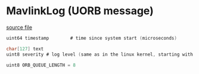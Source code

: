# MavlinkLog (UORB message)

[source file](https://github.com/PX4/PX4-Autopilot/blob/main/msg/MavlinkLog.msg)

```c
uint64 timestamp		# time since system start (microseconds)

char[127] text
uint8 severity # log level (same as in the linux kernel, starting with 0)

uint8 ORB_QUEUE_LENGTH = 8

```
